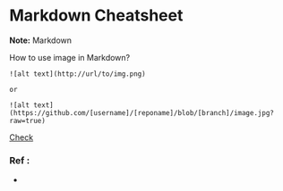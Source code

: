 # Markdown Cheatsheet

**Note:** Markdown



How to use image in Markdown?
```
![alt text](http://url/to/img.png)

or

![alt text](https://github.com/[username]/[reponame]/blob/[branch]/image.jpg?raw=true)
```
[Check](https://stackoverflow.com/questions/14494747/add-images-to-readme-md-on-github)

### Ref :

  * []()
